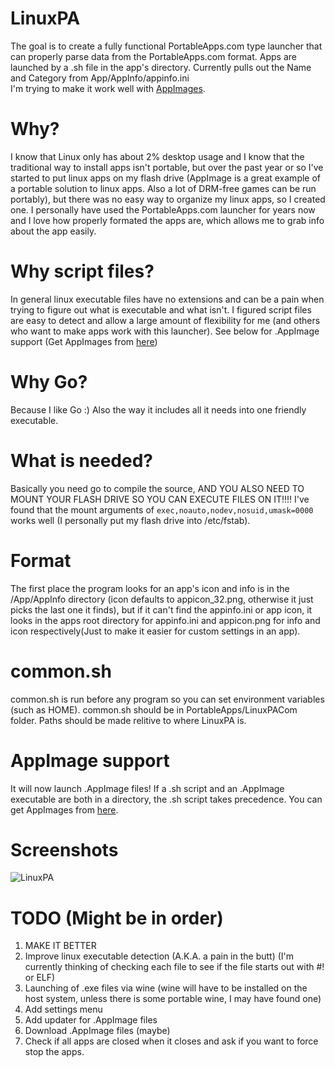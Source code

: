# LinuxPA
The goal is to create a fully functional PortableApps.com type launcher that can properly parse data from the PortableApps.com format. Apps are launched by a .sh file in the app's directory. Currently pulls out the Name and Category from App/AppInfo/appinfo.ini  
I'm trying to make it work well with [AppImages](http://appimage.org/).

# Why?
I know that Linux only has about 2% desktop usage and I know that the traditional way to install apps isn't portable, but over the past year or so I've started to put linux apps on my flash drive (AppImage is a great example of a portable solution to linux apps. Also a lot of DRM-free games can be run portably), but there was no easy way to organize my linux apps, so I created one. I personally have used the PortableApps.com launcher for years now and I love how properly formated the apps are, which allows me to grab info about the app easily.  

# Why script files?
In general linux executable files have no extensions and can be a pain when trying to figure out what is executable and what isn't. I figured script files are easy to detect and allow a large amount of flexibility for me (and others who want to make apps work with this launcher). See below for .AppImage support (Get AppImages from [here](https://bintray.com/probono/AppImages))

# Why Go?
Because I like Go :) Also the way it includes all it needs into one friendly executable.

# What is needed?
Basically you need go to compile the source, AND YOU ALSO NEED TO MOUNT YOUR FLASH DRIVE SO YOU CAN EXECUTE FILES ON IT!!!! I've found that the mount arguments of `exec,noauto,nodev,nosuid,umask=0000` works well (I personally put my flash drive into /etc/fstab).

# Format
The first place the program looks for an app's icon and info is in the /App/AppInfo directory (icon defaults to appicon_32.png, otherwise it just picks the last one it finds), but if it can't find the appinfo.ini or app icon, it looks in the apps root directory for appinfo.ini and appicon.png for info and icon respectively(Just to make it easier for custom settings in an app).

# common.sh
common.sh is run before any program so you can set environment variables (such as HOME). common.sh should be in PortableApps/LinuxPACom folder. Paths should be made relitive to where LinuxPA is.

# AppImage support
It will now launch .AppImage files! If a .sh script and an .AppImage executable are both in a directory, the .sh script takes precedence. You can get AppImages from [here](https://bintray.com/probono/AppImages).

# Screenshots
![LinuxPA](https://lh3.googleusercontent.com/hdMfnnqj7jgsIAxzOMq3RD6iBlP3EVpqmH7SgowgAbidm6TncmksHlScV4OUkw4aOwG_OKSR1ukHRSY0kEk3rLjh8BEI60ZZO6sZp45g2qSanlYcq4-moDlRnbZOtur88K6sSWZRKXfRZ9ItDahDAdQLz5By_nf_aA4NZjn0d2XS4pnfhIGOPXZ8iFKgNfKHzWicJLlLw0nfXuUSAf60btbNlRLF7N0LEPH0INb0HD-f9w1W99NVNT5ooE18fOLlVks-ySHtxI9bqhNqfMC4kVB1Zt843KPxQQ_Slb0D_KnW58f2ARtYZyttWvXWOF2QhFeSzy8vI_lMVpnbtThcov1TZDZpPhjkiEF4hMb75zez-wpJ5DaJNvUTUcbn7wrj55UN6GgoZK7N_zn8kVhwPhQEEomLyCO9dtO9x5R1rhKYdTukvrupodhZRzI4KE9akqaMHLk3FC8A54PDnQvzBBDcxODxjxbyPYF50K55n26zoq6DXeJqbLAiDqqkaoCO74OXHyUQJbycVaG2uXsYRQ-0HcAuvEWj9XdeqsKj9qwtQuOOTZpp5JTu-0uRnLjML5503fhTjJS8AkWyav7zguXKaMq-QpRiywWKEPSSB14RP4Xy=w500-h534-no)

# TODO (Might be in order)
1. MAKE IT BETTER  
1. Improve linux executable detection (A.K.A. a pain in the butt) (I'm currently thinking of checking each file to see if the file starts out with #! or ELF)  
1. Launching of .exe files via wine (wine will have to be installed on the host system, unless there is some portable wine, I may have found one)  
1. Add settings menu  
1. Add updater for .AppImage files   
1. Download .AppImage files (maybe)  
1. Check if all apps are closed when it closes and ask if you want to force stop the apps.  
